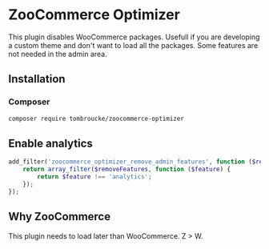 # ZooCommerce Optimizer

This plugin disables WooCommerce packages. Usefull if you are developing a custom theme and don't want to load all the packages. Some features are not needed in the admin area.

## Installation

### Composer

```bash
composer require tombroucke/zoocommerce-optimizer
```

## Enable analytics

```php
add_filter('zoocommerce_optimizer_remove_admin_features', function ($removeFeatures) {
    return array_filter($removeFeatures, function ($feature) {
        return $feature !== 'analytics';
    });
});
```

## Why ZooCommerce

This plugin needs to load later than WooCommerce. Z > W.
